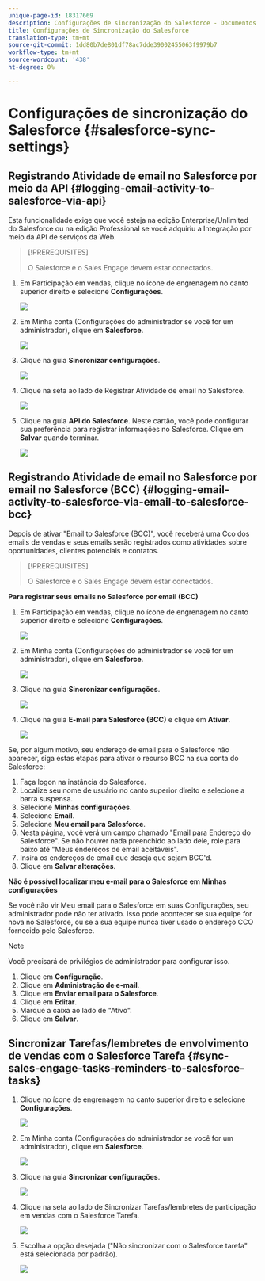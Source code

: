 ```yaml
---
unique-page-id: 18317669
description: Configurações de sincronização do Salesforce - Documentos do Marketing - Documentação do produto
title: Configurações de Sincronização do Salesforce
translation-type: tm+mt
source-git-commit: 1dd80b7de801df78ac7dde39002455063f9979b7
workflow-type: tm+mt
source-wordcount: '438'
ht-degree: 0%

---
```



# Configurações de sincronização do Salesforce {#salesforce-sync-settings}

## Registrando Atividade de email no Salesforce por meio da API {#logging-email-activity-to-salesforce-via-api}

Esta funcionalidade exige que você esteja na edição Enterprise/Unlimited do Salesforce ou na edição Professional se você adquiriu a Integração por meio da API de serviços da Web.

>[!PREREQUISITES]
>
>O Salesforce e o Sales Engage devem estar conectados.

1. Em Participação em vendas, clique no ícone de engrenagem no canto superior direito e selecione **Configurações**.

   ![](assets/one-2.png)

1. Em Minha conta (Configurações do administrador se você for um administrador), clique em **Salesforce**.

   ![](assets/two-2.png)

1. Clique na guia **Sincronizar configurações**.

   ![](assets/three-1.png)

1. Clique na seta ao lado de Registrar Atividade de email no Salesforce.

   ![](assets/four-1.png)

1. Clique na guia **API do Salesforce**. Neste cartão, você pode configurar sua preferência para registrar informações no Salesforce. Clique em **Salvar** quando terminar.

   ![](assets/five.png)

## Registrando Atividade de email no Salesforce por email no Salesforce (BCC) {#logging-email-activity-to-salesforce-via-email-to-salesforce-bcc}

Depois de ativar &quot;Email to Salesforce (BCC)&quot;, você receberá uma Cco dos emails de vendas e seus emails serão registrados como atividades sobre oportunidades, clientes potenciais e contatos.

>[!PREREQUISITES]
>
>O Salesforce e o Sales Engage devem estar conectados.

**Para registrar seus emails no Salesforce por email (BCC)**

1. Em Participação em vendas, clique no ícone de engrenagem no canto superior direito e selecione **Configurações**.

   ![](assets/one-3.png)

1. Em Minha conta (Configurações do administrador se você for um administrador), clique em **Salesforce**.

   ![](assets/two-3.png)

1. Clique na guia **Sincronizar configurações**.

   ![](assets/three-1.png)

1. Clique na guia **E-mail para Salesforce (BCC)** e clique em **Ativar**.

   ![](assets/six-2.png)

Se, por algum motivo, seu endereço de email para o Salesforce não aparecer, siga estas etapas para ativar o recurso BCC na sua conta do Salesforce:

1. Faça logon na instância do Salesforce.
1. Localize seu nome de usuário no canto superior direito e selecione a barra suspensa.
1. Selecione **Minhas configurações**.
1. Selecione **Email**.
1. Selecione **Meu email para Salesforce**.
1. Nesta página, você verá um campo chamado &quot;Email para Endereço do Salesforce&quot;. Se não houver nada preenchido ao lado dele, role para baixo até &quot;Meus endereços de email aceitáveis&quot;.
1. Insira os endereços de email que deseja que sejam BCC&#39;d.
1. Clique em **Salvar alterações**.

**Não é possível localizar meu e-mail para o Salesforce em Minhas configurações**

Se você não vir Meu email para o Salesforce em suas Configurações, seu administrador pode não ter ativado. Isso pode acontecer se sua equipe for nova no Salesforce, ou se a sua equipe nunca tiver usado o endereço CCO fornecido pelo Salesforce.

>[!NOTE]
>
>Você precisará de privilégios de administrador para configurar isso.

1. Clique em **Configuração**.
1. Clique em **Administração de e-mail**.
1. Clique em **Enviar email para o Salesforce**.
1. Clique em **Editar**.
1. Marque a caixa ao lado de &quot;Ativo&quot;.
1. Clique em **Salvar**.

## Sincronizar Tarefas/lembretes de envolvimento de vendas com o Salesforce Tarefa {#sync-sales-engage-tasks-reminders-to-salesforce-tasks}

1. Clique no ícone de engrenagem no canto superior direito e selecione **Configurações**.

   ![](assets/one-3.png)

1. Em Minha conta (Configurações do administrador se você for um administrador), clique em **Salesforce**.

   ![](assets/two-2.png)

1. Clique na guia **Sincronizar configurações**.

   ![](assets/three-1.png)

1. Clique na seta ao lado de Sincronizar Tarefas/lembretes de participação em vendas com o Salesforce Tarefa.

   ![](assets/seven-2.png)

1. Escolha a opção desejada (&quot;Não sincronizar com o Salesforce tarefa&quot; está selecionada por padrão).

   ![](assets/eight.png)
